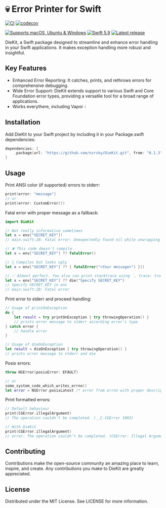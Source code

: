 # 💀 Error Printer for Swift

[![CI](https://github.com/nzrsky/DieKit/actions/workflows/build-test.yml/badge.svg)](https://github.com/nzrsky/DieKit/actions/workflows/build-test.yml?query=branch%3Amain+)
[![codecov](https://codecov.io/gh/nzrsky/DieKit/branch/master/graph/badge.svg)](https://codecov.io/gh/nzrsky/DieKit)

[![Supports macOS, Ubuntu & Windows](https://img.shields.io/badge/platform-macOS%20%7C%20Ubuntu%20%7C%20iOS%20%7C%20watchOS%20%7C%20tvOS%20%7C%20visionOS-lightgray)]()
[![Swift 5.9](https://img.shields.io/badge/Swift-5.9-F05138?logo=swift&logoColor=white)]()
[![Latest release](https://img.shields.io/github/v/release/nzrsky/DieKit?sort=semver)]()

DieKit, a Swift package designed to streamline and enhance error handling in your Swift applications. It makes exception handling more robust and insightful.

## Key Features
- Enhanced Error Reporting: It catches, prints, and rethrows errors for comprehensive debugging.
- Wide Error Support: DieKit extends support to various Swift and Core Foundation error types, providing a versatile tool for a broad range of applications.
- Works everythere, including Vapor 💧

## Installation
Add DieKit to your Swift project by including it in your Package.swift dependencies:

```swift
dependencies: [
    .package(url: "https://github.com/nzrsky/DieKit.git", from: "0.1.3")
]
```

## Usage

Print ANSI color (if supported) errors to stderr:
```swift
print(error: "message")
// or
print(error: CustomError())
```

Fatal error with proper message as a fallback:
```swift
import DieKit

// Not really informative sometimes
let x = env["SECRET_KEY"]!
// main.swift:28: Fatal error: Unexpectedly found nil while unwrapping an Optional value

// ❌ This code doesn't compile
let x = env["SECRET_KEY"] ?? fatalError()

// 🙈 Compiles but looks ugly
let x = env["SECRET_KEY"] ?? { fatalError("<Your message>") }()

// ✅ Almost perfect. You also can print stacktrace using `, trace: true`
let x = env["SECRET_KEY"] ?? die("Specify SECRET_KEY")
// Specify SECRET_KEY in env
// main.swift:28: Fatal error
```

Print error to stderr and proceed handling:
```swift
// Usage of printOnException
do {
    let result = try printOnException { try throwingOperation() }
    // prints error message to stderr according error's type
} catch error {
    // handle error
}

// Usage of dieOnException
let result = dieOnException { try throwingOperation() }
// prints error message to stderr and die
```

Posix errors:
```swift
throw NSError(posixError: EFAULT)

// or
some_system_code_which_writes_errno() 
let error = NSError.posixLatest /* error from errno with proper description */
```

Print formatted errors:
```swift
// Default behaviour
print(CGError.illegalArgument)
// The operation couldn’t be completed. (__C.CGError 1003)

// With DieKit
print(CGError.illegalArgument)
// error: The operation couldn’t be completed. (CGError: Illegal Argument)
```

## Contributing
Contributions make the open-source community an amazing place to learn, inspire, and create. Any contributions you make to DieKit are greatly appreciated.

## License
Distributed under the MIT License. See LICENSE for more information.
